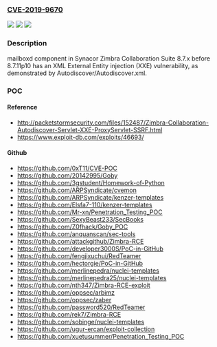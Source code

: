 ### [CVE-2019-9670](https://cve.mitre.org/cgi-bin/cvename.cgi?name=CVE-2019-9670)
![](https://img.shields.io/static/v1?label=Product&message=n%2Fa&color=blue)
![](https://img.shields.io/static/v1?label=Version&message=n%2Fa&color=blue)
![](https://img.shields.io/static/v1?label=Vulnerability&message=n%2Fa&color=brighgreen)

### Description

mailboxd component in Synacor Zimbra Collaboration Suite 8.7.x before 8.7.11p10 has an XML External Entity injection (XXE) vulnerability, as demonstrated by Autodiscover/Autodiscover.xml.

### POC

#### Reference
- http://packetstormsecurity.com/files/152487/Zimbra-Collaboration-Autodiscover-Servlet-XXE-ProxyServlet-SSRF.html
- https://www.exploit-db.com/exploits/46693/

#### Github
- https://github.com/0xT11/CVE-POC
- https://github.com/20142995/Goby
- https://github.com/3gstudent/Homework-of-Python
- https://github.com/ARPSyndicate/cvemon
- https://github.com/ARPSyndicate/kenzer-templates
- https://github.com/Elsfa7-110/kenzer-templates
- https://github.com/Mr-xn/Penetration_Testing_POC
- https://github.com/SexyBeast233/SecBooks
- https://github.com/Z0fhack/Goby_POC
- https://github.com/anquanscan/sec-tools
- https://github.com/attackgithub/Zimbra-RCE
- https://github.com/developer3000S/PoC-in-GitHub
- https://github.com/fengjixuchui/RedTeamer
- https://github.com/hectorgie/PoC-in-GitHub
- https://github.com/merlinepedra/nuclei-templates
- https://github.com/merlinepedra25/nuclei-templates
- https://github.com/nth347/Zimbra-RCE-exploit
- https://github.com/oppsec/arbimz
- https://github.com/oppsec/zaber
- https://github.com/password520/RedTeamer
- https://github.com/rek7/Zimbra-RCE
- https://github.com/sobinge/nuclei-templates
- https://github.com/ugur-ercan/exploit-collection
- https://github.com/xuetusummer/Penetration_Testing_POC


